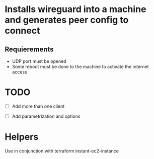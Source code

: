 # Installs wireguard into a machine and generates peer config to connect

## Requierements

- UDP port must be opened
- Some reboot must be done to the machine to activate the internet access


# TODO

- [ ] Add more than one client
- [ ] Add parametrization and options


# Helpers

Use in conjunction with terraform instant-ec2-instance
